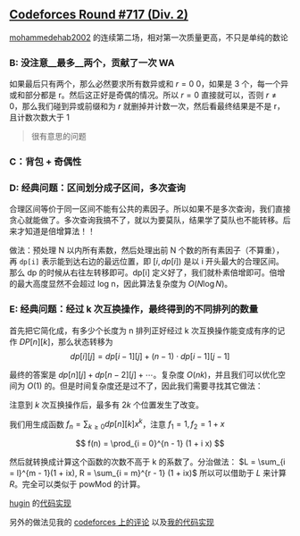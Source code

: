 
## [Codeforces Round #717 (Div. 2)](https://codeforces.com/contest/1516)

[mohammedehab2002](https://codeforces.com/profile/mohammedehab2002) 的连续第二场，相对第一次质量更高，不只是单纯的数论

### B: 没注意__最多__两个，贡献了一次 WA

如果最后只有两个，那么必然要求所有数异或和 $r = 0$ 0，如果是 3 个，每一个异或和部分都是 r。然后这正好是奇偶的情况。所以 $r = 0$ 直接就可以，否则 $r \neq 0$，那么我们碰到异或前缀和为 $r$ 就删掉并计数一次，然后看最终结果是不是 r，且计数次数大于 1

> 很有意思的问题

### C：背包 + 奇偶性

### D: 经典问题：区间划分成子区间，多次查询

合理区间等价于同一区间不能有公共的素因子。所以如果不是多次查询，我们直接贪心就能做了。多次查询我搞不了，就以为要莫队，结果学了莫队也不能转移。后来才知道是倍增算法！！

做法：预处理 N 以内所有素数，然后处理出前 N 个数的所有素因子（不算重），再 `dp[i]` 表示能到达右边的最远位置，即 $[i, dp[i])$ 是以 i 开头最大的合理区间。那么 dp 的时候从右往左转移即可。dp[i] 定义好了，我们就朴素倍增即可。倍增的最大高度显然不会超过 log n，因此算法复杂度为 $O(N \log N)$。


### E: 经典问题：经过 k 次互换操作，最终得到的不同排列的数量

首先把它简化成，有多少个长度为 n 排列正好经过 k 次互换操作能变成有序的记作 $DP[n][k]$，那么状态转移为
$$
dp[i][j] = dp[i - 1][j] + (n - 1) \cdot dp[i - 1][j - 1]
$$

最终的答案是 $dp[n][j] + dp[n - 2][j] + \cdots$。复杂度 $O(n k)$，并且我们可以优化空间为 $O(1)$ 的。但是时间复杂度还是过不了，因此我们需要寻找其它做法：

注意到 $k$ 次互换操作后，最多有 $2k$ 个位置发生了改变。

我们用生成函数 $\displaystyle f_n = \sum_{k \geq 0} dp[n][k] x^k$，注意 $f_1 = 1, f_2 = 1 + x$

$$
f(n) = \prod_{i = 0}^{n - 1} (1 + i x)
$$

然后就转换成计算这个函数的次数不高于 k 的系数了。分治做法：
$L = \sum_{i = l}^{m - 1}(1 + ix), R = \sum_{i = m}^{r - 1} (1 + ix)$ 所以可以借助于 $L$ 来计算 $R$。完全可以类似于 powMod 的计算。

[hugin](https://codeforces.com/blog/entry/89846?#comment-783233) 的[代码实现](https://codeforces.com/contest/1516/submission/113874644)

另外的做法见我的 [codeforces 上的评论](https://codeforces.com/blog/entry/89846?#comment-783243) 以及[我的代码实现](https://codeforces.com/contest/1516/submission/113886543)
